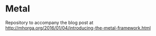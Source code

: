 # Metal

Repository to accompany the blog post at http://mhorga.org/2016/01/04/introducing-the-metal-framework.html